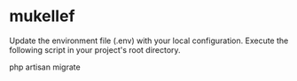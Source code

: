 # mukellef


Update the environment file (.env) with your local configuration.
Execute the following script in your project's root directory.

php artisan migrate
